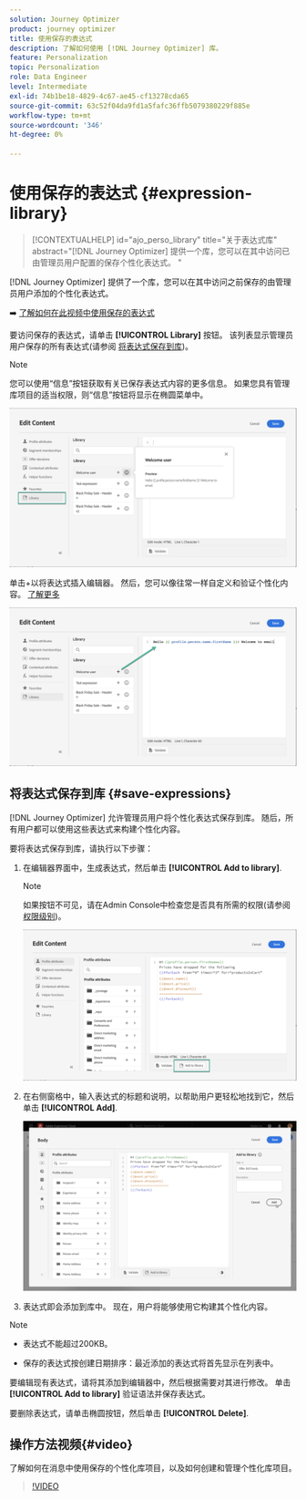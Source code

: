 ```yaml
---
solution: Journey Optimizer
product: journey optimizer
title: 使用保存的表达式
description: 了解如何使用 [!DNL Journey Optimizer] 库。
feature: Personalization
topic: Personalization
role: Data Engineer
level: Intermediate
exl-id: 74b1be18-4829-4c67-ae45-cf13278cda65
source-git-commit: 63c52f04da9fd1a5fafc36ffb5079380229f885e
workflow-type: tm+mt
source-wordcount: '346'
ht-degree: 0%

---
```


# 使用保存的表达式 {#expression-library}

>[!CONTEXTUALHELP]
>id="ajo_perso_library"
>title="关于表达式库"
>abstract="[!DNL Journey Optimizer] 提供一个库，您可以在其中访问已由管理员用户配置的保存个性化表达式。 "

[!DNL Journey Optimizer] 提供了一个库，您可以在其中访问之前保存的由管理员用户添加的个性化表达式。

➡️ [了解如何在此视频中使用保存的表达式](#video-preview)

要访问保存的表达式，请单击 **[!UICONTROL Library]** 按钮。 该列表显示管理员用户保存的所有表达式(请参阅 [将表达式保存到库](#save-expressions))。

>[!NOTE]
>
>您可以使用“信息”按钮获取有关已保存表达式内容的更多信息。 如果您具有管理库项目的适当权限，则“信息”按钮将显示在椭圆菜单中。

![](assets/library-list.png)

单击+以将表达式插入编辑器。 然后，您可以像往常一样自定义和验证个性化内容。 [了解更多](../personalization/personalization-build-expressions.md)

![](assets/library-add.png)

## 将表达式保存到库 {#save-expressions}

[!DNL Journey Optimizer] 允许管理员用户将个性化表达式保存到库。 随后，所有用户都可以使用这些表达式来构建个性化内容。

要将表达式保存到库，请执行以下步骤：

1. 在编辑器界面中，生成表达式，然后单击 **[!UICONTROL Add to library]**.

   >[!NOTE]
   >
   >如果按钮不可见，请在Admin Console中检查您是否具有所需的权限(请参阅 [权限级别](../administration/high-low-permissions.md))。

   ![](assets/library-save.png)

1. 在右侧窗格中，输入表达式的标题和说明，以帮助用户更轻松地找到它，然后单击 **[!UICONTROL Add]**.

   ![](assets/add-expression.png)

1. 表达式即会添加到库中。 现在，用户将能够使用它构建其个性化内容。


>[!NOTE]
>
>* 表达式不能超过200KB。
>
>* 保存的表达式按创建日期排序：最近添加的表达式将首先显示在列表中。



要编辑现有表达式，请将其添加到编辑器中，然后根据需要对其进行修改。 单击 **[!UICONTROL Add to library]** 验证语法并保存表达式。

要删除表达式，请单击椭圆按钮，然后单击 **[!UICONTROL Delete]**.

## 操作方法视频{#video}

了解如何在消息中使用保存的个性化库项目，以及如何创建和管理个性化库项目。

>[!VIDEO](https://video.tv.adobe.com/v/340941?quality=12)

